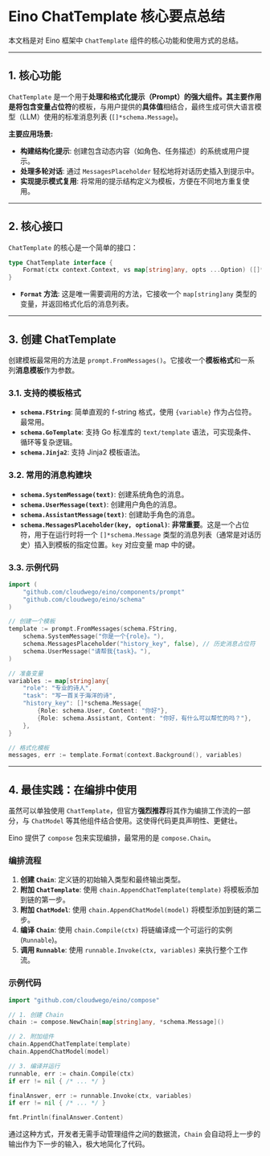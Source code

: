 # Eino ChatTemplate 核心要点总结

本文档是对 Eino 框架中 `ChatTemplate` 组件的核心功能和使用方式的总结。

---

## 1. 核心功能

`ChatTemplate` 是一个用于**处理和格式化提示（Prompt）**的强大组件。其主要作用是将包含**变量占位符**的模板，与用户提供的**具体值**相结合，最终生成可供大语言模型（LLM）使用的标准消息列表 (`[]*schema.Message`)。

**主要应用场景:**
- **构建结构化提示**: 创建包含动态内容（如角色、任务描述）的系统或用户提示。
- **处理多轮对话**: 通过 `MessagesPlaceholder` 轻松地将对话历史插入到提示中。
- **实现提示模式复用**: 将常用的提示结构定义为模板，方便在不同地方重复使用。

---

## 2. 核心接口

`ChatTemplate` 的核心是一个简单的接口：

```go
type ChatTemplate interface {
    Format(ctx context.Context, vs map[string]any, opts ...Option) ([]*schema.Message, error)
}
```

- **`Format` 方法**: 这是唯一需要调用的方法，它接收一个 `map[string]any` 类型的变量，并返回格式化后的消息列表。

---

## 3. 创建 ChatTemplate

创建模板最常用的方法是 `prompt.FromMessages()`。它接收一个**模板格式**和一系列**消息模板**作为参数。

### 3.1. 支持的模板格式

- **`schema.FString`**: 简单直观的 f-string 格式，使用 `{variable}` 作为占位符。最常用。
- **`schema.GoTemplate`**: 支持 Go 标准库的 `text/template` 语法，可实现条件、循环等复杂逻辑。
- **`schema.Jinja2`**: 支持 Jinja2 模板语法。

### 3.2. 常用的消息构建块

- **`schema.SystemMessage(text)`**: 创建系统角色的消息。
- **`schema.UserMessage(text)`**: 创建用户角色的消息。
- **`schema.AssistantMessage(text)`**: 创建助手角色的消息。
- **`schema.MessagesPlaceholder(key, optional)`**: **非常重要**。这是一个占位符，用于在运行时将一个 `[]*schema.Message` 类型的消息列表（通常是对话历史）插入到模板的指定位置。`key` 对应变量 map 中的键。

### 3.3. 示例代码

```go
import (
    "github.com/cloudwego/eino/components/prompt"
    "github.com/cloudwego/eino/schema"
)

// 创建一个模板
template := prompt.FromMessages(schema.FString,
    schema.SystemMessage("你是一个{role}。"),
    schema.MessagesPlaceholder("history_key", false), // 历史消息占位符
    schema.UserMessage("请帮我{task}。"),
)

// 准备变量
variables := map[string]any{
    "role": "专业的诗人",
    "task": "写一首关于海洋的诗",
    "history_key": []*schema.Message{
        {Role: schema.User, Content: "你好"},
        {Role: schema.Assistant, Content: "你好，有什么可以帮忙的吗？"},
    },
}

// 格式化模板
messages, err := template.Format(context.Background(), variables)
```

---

## 4. 最佳实践：在编排中使用

虽然可以单独使用 `ChatTemplate`，但官方**强烈推荐**将其作为编排工作流的一部分，与 `ChatModel` 等其他组件结合使用。这使得代码更具声明性、更健壮。

Eino 提供了 `compose` 包来实现编排，最常用的是 `compose.Chain`。

### 编排流程

1.  **创建 `Chain`**: 定义链的初始输入类型和最终输出类型。
2.  **附加 `ChatTemplate`**: 使用 `chain.AppendChatTemplate(template)` 将模板添加到链的第一步。
3.  **附加 `ChatModel`**: 使用 `chain.AppendChatModel(model)` 将模型添加到链的第二步。
4.  **编译 `Chain`**: 使用 `chain.Compile(ctx)` 将链编译成一个可运行的实例 (`Runnable`)。
5.  **调用 `Runnable`**: 使用 `runnable.Invoke(ctx, variables)` 来执行整个工作流。

### 示例代码

```go
import "github.com/cloudwego/eino/compose"

// 1. 创建 Chain
chain := compose.NewChain[map[string]any, *schema.Message]()

// 2. 附加组件
chain.AppendChatTemplate(template)
chain.AppendChatModel(model)

// 3. 编译并运行
runnable, err := chain.Compile(ctx)
if err != nil { /* ... */ }

finalAnswer, err := runnable.Invoke(ctx, variables)
if err != nil { /* ... */ }

fmt.Println(finalAnswer.Content)
```

通过这种方式，开发者无需手动管理组件之间的数据流，`Chain` 会自动将上一步的输出作为下一步的输入，极大地简化了代码。
